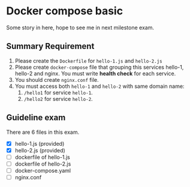 # Docker compose basic

Some story in here, hope to see me in next milestone exam.

## Summary Requirement

1. Please create the `Dockerfile` for `hello-1.js` and `hello-2.js`
2. Please create `docker-compose` file that grouping this services hello-1, hello-2 and nginx. You must write **health check** for each service.
3. You should create `nginx.conf` file.
4. You must access both `hello-1` and `hello-2` with same domain name:
   1. `/hello1` for service `hello-1`.
   2. `/hello2` for service `hello-2`.

## Guideline exam

There are 6 files in this exam.

- [x] hello-1.js (provided)
- [x] hello-2.js (provided)
- [ ] dockerfile of hello-1.js
- [ ] dockerfile of hello-2.js
- [ ] docker-compose.yaml
- [ ] nginx.conf
